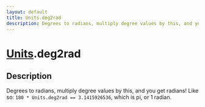 ```yaml
---
layout: default
title: Units.deg2rad
description: Degrees to radians, multiply degree values by this, and you get              radians! Like so. 180 * Units.deg2rad == 3.1415926536, which is pi,             or 1 radian.
---
```

# [Units]({{site.url}}/Pages/Reference/Units.html).deg2rad

## Description
Degrees to radians, multiply degree values by this, and you get 
            radians! Like so: `180 * Units.deg2rad == 3.1415926536`, which is pi,
            or 1 radian.

